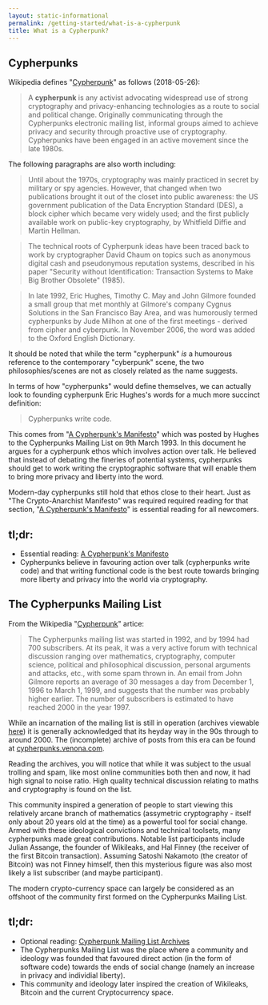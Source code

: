```yaml
---
layout: static-informational
permalink: /getting-started/what-is-a-cypherpunk
title: What is a Cypherpunk?
---
```


## Cypherpunks

Wikipedia defines "[Cypherpunk](https://en.wikipedia.org/wiki/Cypherpunk)" as follows (2018-05-26):

> A **cypherpunk** is any activist advocating widespread use of strong cryptography and privacy-enhancing technologies as a route to social and political change. Originally communicating through the Cypherpunks electronic mailing list, informal groups aimed to achieve privacy and security through proactive use of cryptography. Cypherpunks have been engaged in an active movement since the late 1980s.

The following paragraphs are also worth including:

> Until about the 1970s, cryptography was mainly practiced in secret by military or spy agencies. However, that changed when two publications brought it out of the closet into public awareness: the US government publication of the Data Encryption Standard (DES), a block cipher which became very widely used; and the first publicly available work on public-key cryptography, by Whitfield Diffie and Martin Hellman.

> The technical roots of Cypherpunk ideas have been traced back to work by cryptographer David Chaum on topics such as anonymous digital cash and pseudonymous reputation systems, described in his paper "Security without Identification: Transaction Systems to Make Big Brother Obsolete" (1985).

> In late 1992, Eric Hughes, Timothy C. May and John Gilmore founded a small group that met monthly at Gilmore's company Cygnus Solutions in the San Francisco Bay Area, and was humorously termed cypherpunks by Jude Milhon at one of the first meetings - derived from cipher and cyberpunk. In November 2006, the word was added to the Oxford English Dictionary.

It should be noted that while the term "cypherpunk" *is* a humourous reference to the contemporary "cyberpunk" scene, the two philosophies/scenes are not as closely related as the name suggests.

In terms of how "cypherpunks" would define themselves, we can actually look to founding cypherpunk Eric Hughes's words for a much more succinct definition:

> Cypherpunks write code.

This comes from "[A Cypherpunk's Manifesto](https://www.activism.net/cypherpunk/manifesto.html)" which was posted by Hughes to the Cypherpunks Mailing List on 9th March 1993. In this document he argues for a cypherpunk ethos which involves action over talk. He believed that instead of debating the fineries of potential systems, cypherpunks should get to work writing the cryptographic software that will enable them to bring more privacy and liberty into the word.

Modern-day cypherpunks still hold that ethos close to their heart. Just as "The Crypto-Anarchist Manifesto" was required required reading for that section, "[A Cypherpunk's Manifesto](https://www.activism.net/cypherpunk/manifesto.html)" is essential reading for all newcomers.

## tl;dr:

+ Essential reading: [A Cypherpunk's Manifesto](https://www.activism.net/cypherpunk/manifesto.html)
+ Cypherpunks believe in favouring action over talk (cypherpunks write code) and that writing functional code is the best route towards bringing more liberty and privacy into the world via cryptography. 

## The Cypherpunks Mailing List

From the Wikipedia "[Cypherpunk](https://en.wikipedia.org/wiki/Cypherpunk)" artice:

> The Cypherpunks mailing list was started in 1992, and by 1994 had 700 subscribers. At its peak, it was a very active forum with technical discussion ranging over mathematics, cryptography, computer science, political and philosophical discussion, personal arguments and attacks, etc., with some spam thrown in. An email from John Gilmore reports an average of 30 messages a day from December 1, 1996 to March 1, 1999, and suggests that the number was probably higher earlier. The number of subscribers is estimated to have reached 2000 in the year 1997.

While an incarnation of the mailing list is still in operation (archives viewable [here](https://lists.cpunks.org/pipermail/cypherpunks/)) it is generally acknowledged that its heyday way in the 90s through to around 2000. The (incomplete) archive of posts from this era can be found at [cypherpunks.venona.com](https://cypherpunks.venona.com/date/).

Reading the archives, you will notice that while it was subject to the usual trolling and spam, like most online communities both then and now, it had high signal to noise ratio. High quality technical discussion relating to maths and cryptography is found on the list.

This community inspired a generation of people to start viewing this relatively arcane branch of mathematics (assymetric cryptography - itself only about 20 years old at the time) as a powerful tool for social change. Armed with these ideological convictions and technical toolsets, many cypherpunks made great contributions. Notable list participants include Julian Assange, the founder of Wikileaks, and Hal Finney (the receiver of the first Bitcoin transaction). Assuming Satoshi Nakamoto (the creator of Bitcoin) was not Finney himself, then this mysterious figure was also most likely a list subscriber (and maybe participant).

The modern crypto-currency space can largely be considered as an offshoot of the community first formed on the Cypherpunks Mailing List.

## tl;dr:

+ Optional reading: [Cypherpunk Mailing List Archives](https://cypherpunks.venona.com/date/)
+ The Cypherpunks Mailing List was the place where a community and ideology was founded that favoured direct action (in the form of software code) towards the ends of social change (namely an increase in privacy and individial liberty).
+ This community and ideology later inspired the creation of Wikileaks, Bitcoin and the current Cryptocurrency space.
